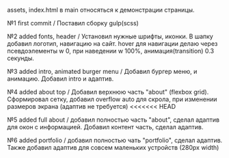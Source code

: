 assets, index.html в main относяться к демонстрации страницы.

№1 first commit / Поставил сборку gulp(scss)

№2 added fonts, header / Установил нужные шрифты, иконки. В шапку добавил логотип, навигацию на сайт. hover для навигации делаю через псевдоэлементы w 0, при наведении w 100%, анимация(transition) 0.3 секунды.

№3 added intro, animated burger menu / Добавил бургер меню, и анимацию. Добавил intro и адаптив.

№4 added about top / Добавил верхнюю часть "about" (flexbox grid). Сформировал сетку, добавил overflow auto для скрола, при изменении размеров экрана (адаптив не требуется)
<<<<<<< HEAD

№5 added full about / добавил полностью часть "about", сделал адаптив для окон с информацией. Добавил контент часть, сделал адаптив.

№6 added portfolio / добавил полностью чать "portfolio", сделал адаптив. Также добавил адаптив для совсем маленьких устройств (280px width)
